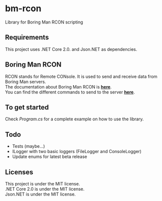 # bm-rcon
Library for Boring Man RCON scripting

## Requirements
This project uses .NET Core 2.0. and Json.NET as dependencies.

## Boring Man RCON
RCON stands for Remote CONsole. It is used to send and receive data from Boring Man servers.  
The documentation about Boring Man RCON is **[here](https://github.com/Spasman/rcon_example)**.  
You can find the different commands to send to the server **[here](https://github.com/coyote963/bm-boilerplate#additional-server-commands-you-can-send-these-packets-via-rcon-besides-the-request-data-ones)**.

## To get started
Check *Program.cs* for a complete example on how to use the library.

## Todo
- Tests (maybe...)
- ILogger with two basic loggers (FileLogger and ConsoleLogger)
- Update enums for latest beta release

## Licenses
This project is under the MIT license.  
.NET Core 2.0 is under the MIT license.  
Json.NET is under the MIT license.
